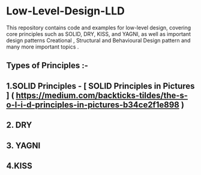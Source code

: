 # Low-Level-Design-LLD
  This repository contains code and examples for low-level design, covering core principles such as SOLID, DRY, KISS, and YAGNI, as well as important design patterns Creational , 
  Structural and Behavioural Design pattern and many more important topics .
## Types of Principles :- 
  ## 1.SOLID Principles - [ SOLID Principles in Pictures ] (  https://medium.com/backticks-tildes/the-s-o-l-i-d-principles-in-pictures-b34ce2f1e898 )
  ## 2. DRY 
  ## 3. YAGNI 
  ## 4.KISS
  
      
      

